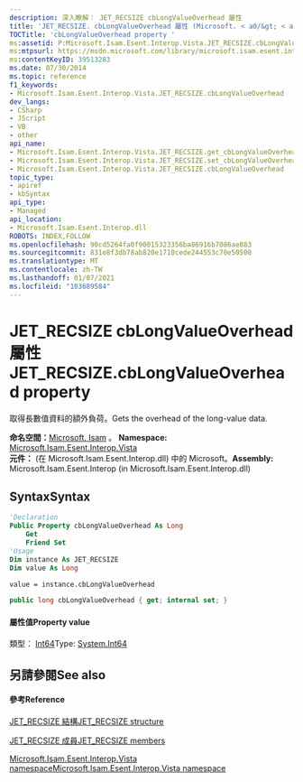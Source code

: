 ```yaml
---
description: 深入瞭解： JET_RECSIZE cbLongValueOverhead 屬性
title: 'JET_RECSIZE. cbLongValueOverhead 屬性 (Microsoft. < a0/&gt; < a1/&gt;) '
TOCTitle: 'cbLongValueOverhead property '
ms:assetid: P:Microsoft.Isam.Esent.Interop.Vista.JET_RECSIZE.cbLongValueOverhead
ms:mtpsurl: https://msdn.microsoft.com/library/microsoft.isam.esent.interop.vista.jet_recsize.cblongvalueoverhead(v=EXCHG.10)
ms:contentKeyID: 39513283
ms.date: 07/30/2014
ms.topic: reference
f1_keywords:
- Microsoft.Isam.Esent.Interop.Vista.JET_RECSIZE.cbLongValueOverhead
dev_langs:
- CSharp
- JScript
- VB
- other
api_name:
- Microsoft.Isam.Esent.Interop.Vista.JET_RECSIZE.get_cbLongValueOverhead
- Microsoft.Isam.Esent.Interop.Vista.JET_RECSIZE.set_cbLongValueOverhead
- Microsoft.Isam.Esent.Interop.Vista.JET_RECSIZE.cbLongValueOverhead
topic_type:
- apiref
- kbSyntax
api_type:
- Managed
api_location:
- Microsoft.Isam.Esent.Interop.dll
ROBOTS: INDEX,FOLLOW
ms.openlocfilehash: 90cd5264fa0f90015323356ba86916b7086ae883
ms.sourcegitcommit: 831e8f3db78ab820e1710cede244553c70e50500
ms.translationtype: MT
ms.contentlocale: zh-TW
ms.lasthandoff: 01/07/2021
ms.locfileid: "103689584"
---
```

# <a name="jet_recsizecblongvalueoverhead-property"></a><span data-ttu-id="d54f7-103">JET_RECSIZE cbLongValueOverhead 屬性</span><span class="sxs-lookup"><span data-stu-id="d54f7-103">JET_RECSIZE.cbLongValueOverhead property</span></span>

<span data-ttu-id="d54f7-104">取得長數值資料的額外負荷。</span><span class="sxs-lookup"><span data-stu-id="d54f7-104">Gets the overhead of the long-value data.</span></span>

<span data-ttu-id="d54f7-105">**命名空間：**[Microsoft. Isam](./microsoft.isam.esent.interop.vista-namespace.md) 。  </span><span class="sxs-lookup"><span data-stu-id="d54f7-105">**Namespace:**  [Microsoft.Isam.Esent.Interop.Vista](./microsoft.isam.esent.interop.vista-namespace.md)</span></span>  
<span data-ttu-id="d54f7-106">**元件：**  (在 Microsoft.Isam.Esent.Interop.dll) 中的 Microsoft。</span><span class="sxs-lookup"><span data-stu-id="d54f7-106">**Assembly:**  Microsoft.Isam.Esent.Interop (in Microsoft.Isam.Esent.Interop.dll)</span></span>

## <a name="syntax"></a><span data-ttu-id="d54f7-107">Syntax</span><span class="sxs-lookup"><span data-stu-id="d54f7-107">Syntax</span></span>

``` vb
'Declaration
Public Property cbLongValueOverhead As Long
    Get
    Friend Set
'Usage
Dim instance As JET_RECSIZE
Dim value As Long

value = instance.cbLongValueOverhead
```

``` csharp
public long cbLongValueOverhead { get; internal set; }
```

#### <a name="property-value"></a><span data-ttu-id="d54f7-108">屬性值</span><span class="sxs-lookup"><span data-stu-id="d54f7-108">Property value</span></span>

<span data-ttu-id="d54f7-109">類型： [Int64](/dotnet/api/system.int64)</span><span class="sxs-lookup"><span data-stu-id="d54f7-109">Type: [System.Int64](/dotnet/api/system.int64)</span></span>  

## <a name="see-also"></a><span data-ttu-id="d54f7-110">另請參閱</span><span class="sxs-lookup"><span data-stu-id="d54f7-110">See also</span></span>

#### <a name="reference"></a><span data-ttu-id="d54f7-111">參考</span><span class="sxs-lookup"><span data-stu-id="d54f7-111">Reference</span></span>

[<span data-ttu-id="d54f7-112">JET_RECSIZE 結構</span><span class="sxs-lookup"><span data-stu-id="d54f7-112">JET_RECSIZE structure</span></span>](./jet-recsize-structure2.md)

[<span data-ttu-id="d54f7-113">JET_RECSIZE 成員</span><span class="sxs-lookup"><span data-stu-id="d54f7-113">JET_RECSIZE members</span></span>](./jet-recsize-members.md)

[<span data-ttu-id="d54f7-114">Microsoft.Isam.Esent.Interop.Vista namespace</span><span class="sxs-lookup"><span data-stu-id="d54f7-114">Microsoft.Isam.Esent.Interop.Vista namespace</span></span>](./microsoft.isam.esent.interop.vista-namespace.md)
